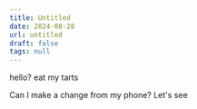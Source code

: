 ```yaml
---
title: Untitled
date: 2024-08-28
url: untitled
draft: false
tags: null
---
```


hello? eat my tarts

Can I make a change from my phone? Let's see
